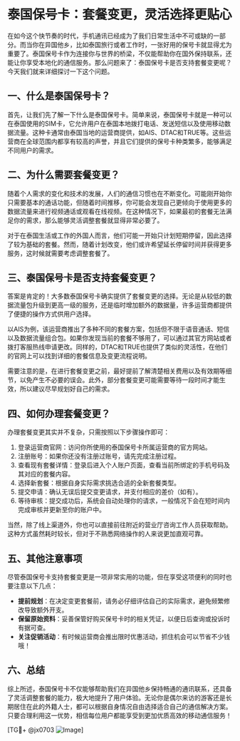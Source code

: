 # 泰国保号卡：套餐变更，灵活选择更贴心

在如今这个快节奏的时代，手机通讯已经成为了我们日常生活中不可或缺的一部分。而当你在异国他乡，比如泰国旅行或者工作时，一张好用的保号卡就显得尤为重要了。泰国保号卡作为连接你与世界的桥梁，不仅能帮助你在国外保持联系，还能让你享受本地化的通信服务。那么问题来了：泰国保号卡是否支持套餐变更呢？今天我们就来详细探讨一下这个问题。

## 一、什么是泰国保号卡？

首先，让我们先了解一下什么是泰国保号卡。简单来说，泰国保号卡就是一种可以在泰国使用的SIM卡，它允许用户在泰国本地拨打电话、发送短信以及使用移动数据流量。这种卡通常由泰国当地的运营商提供，如AIS、DTAC和TRUE等。这些运营商在全球范围内都享有较高的声誉，并且它们提供的保号卡种类繁多，能够满足不同用户的需求。

## 二、为什么需要套餐变更？

随着个人需求的变化和技术的发展，人们的通信习惯也在不断变化。可能刚开始你只需要基本的通话功能，但随着时间推移，你可能会发现自己更倾向于使用更多的数据流量来进行视频通话或观看在线视频。在这种情况下，如果最初的套餐无法满足你的需求，那么能够灵活调整套餐就显得非常必要了。

对于在泰国生活或工作的外国人而言，他们可能一开始只计划短期停留，因此选择了较为基础的套餐。然而，随着计划改变，他们或许希望延长停留时间并获得更多服务，这时候就需要考虑调整套餐了。

## 三、泰国保号卡是否支持套餐变更？

答案是肯定的！大多数泰国保号卡确实提供了套餐变更的选择。无论是从较低的数据流量包升级到更高一级的服务，还是临时增加额外的数据量，许多运营商都提供了便捷的操作方式供用户选择。

以AIS为例，该运营商推出了多种不同的套餐方案，包括但不限于语音通话、短信以及数据流量组合包。如果你发现当前的套餐不够用了，可以通过其官方网站或者拨打客服热线申请更改。同样的，DTAC和TRUE也提供了类似的灵活性，在他们的官网上可以找到详细的套餐信息及变更流程说明。

需要注意的是，在进行套餐变更之前，最好提前了解清楚相关费用以及有效期等细节，以免产生不必要的误会。此外，部分套餐变更可能需要等待一段时间才能生效，所以建议尽早规划好自己的需求。

## 四、如何办理套餐变更？

办理套餐变更其实并不复杂，只需按照以下步骤操作即可：

1. 登录运营商官网：访问你所使用的泰国保号卡所属运营商的官方网站。
2. 注册账号：如果你还没有注册过账号，请先完成注册过程。
3. 查看现有套餐详情：登录后进入个人账户页面，查看当前所绑定的手机号码及其对应的套餐内容。
4. 选择新套餐：根据自身实际需求挑选合适的全新套餐类型。
5. 提交申请：确认无误后提交变更请求，并支付相应的差价（如有）。
6. 等待审核：提交成功后，系统会自动处理你的请求，一般情况下会在短时间内完成审核并更新至你的账户中。

当然，除了线上渠道外，你也可以直接前往附近的营业厅咨询工作人员获取帮助。这种方式虽然耗时较长，但对于不熟悉网络操作的人来说更加直观可靠。

## 五、其他注意事项

尽管泰国保号卡支持套餐变更是一项非常实用的功能，但在享受这项便利的同时也要注意以下几点：

- **提前规划**：在决定变更套餐前，请务必仔细评估自己的实际需求，避免频繁修改导致额外开支。
- **保留原始资料**：妥善保管好购买保号卡时的相关凭证，以便日后查询或投诉时有据可查。
- **关注促销活动**：有时候运营商会推出限时优惠活动，抓住机会可以节省不少钱哦！

## 六、总结

综上所述，泰国保号卡不仅能够帮助我们在异国他乡保持畅通的通讯联系，还具备了灵活调整套餐的能力，极大地提升了用户体验。无论你是偶尔来访的游客还是长期居住在此的外籍人士，都可以根据自身情况自由选择适合自己的通信解决方案。只要合理利用这一优势，相信每位用户都能享受到更加优质高效的移动通信服务！

[TG💪+ @jx0703 ![Image](https://github.com/user-attachments/assets/dbca1d08-cadb-493c-b0ec-ad6f7a83f270)]